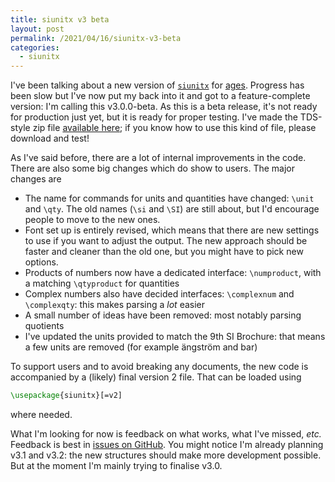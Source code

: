 ```yaml
---
title: siunitx v3 beta
layout: post
permalink: /2021/04/16/siunitx-v3-beta
categories:
  - siunitx
---
```


I've been talking about a new version of
[`siunitx`](https://ctan.org/pkg/siunitx) for
[ages](/2019/11/02/siunitx-v3-alpha-2). Progress has been slow but I've now put
my back into it and got to a feature-complete version: I'm calling this
v3.0.0-beta. As this is a beta release, it's not ready for production just
yet, but it is ready for proper testing. I've made the TDS-style zip file
[available here](/uploads/2021/04/16/siunitx-v3.0.0-beta.tds.zip); if you
know how to use this kind of file, please download and test!

As I've said before, there are a lot of internal improvements in the code.
There are also some big changes which do show to users. The major changes
are

- The name for commands for units and quantities have changed:
  `\unit` and `\qty`. The old names (`\si` and `\SI`) are still about, but I'd
  encourage people to move to the new ones.
- Font set up is entirely revised, which means that there are new settings
  to use if you want to adjust the output. The new approach should be faster
  and cleaner than the old one, but you might have to pick new options.
- Products of numbers now have a dedicated interface: `\numproduct`, with
  a matching `\qtyproduct` for quantities
- Complex numbers also have decided interfaces: `\complexnum` and `\complexqty`:
  this makes parsing a _lot_ easier
- A small number of ideas have been removed: most notably parsing quotients
- I've updated the units provided to match the 9th SI Brochure: that means
  a few units are removed (for example ängström and bar)

To support users and to avoid breaking any documents, the new code is
accompanied by a (likely) final version 2 file. That can be loaded using
```latex
\usepackage{siunitx}[=v2]
```
where needed.

What I'm looking for now is feedback on what works, what I've missed, _etc._
Feedback is best in [issues on
GitHub](https://github.com/josephwright/siunitx/issues). You might notice
I'm already planning v3.1 and v3.2: the new structures should make more
development possible. But at the moment I'm mainly trying to finalise
v3.0.
